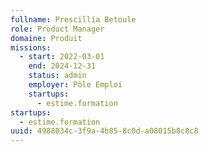 ```yaml
---
fullname: Prescillia Betoule
role: Product Manager
domaine: Produit
missions:
  - start: 2022-03-01
    end: 2024-12-31
    status: admin
    employer: Pôle Emploi
    startups:
      - estime.formation
startups:
  - estime.formation
uuid: 4988034c-3f9a-4b85-8c0d-a08015b8c8c8
---
```

